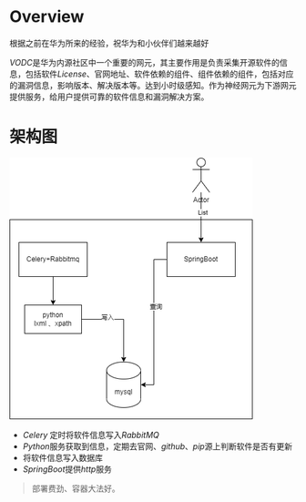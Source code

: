 # Overview

根据之前在华为所来的经验，祝华为和小伙伴们越来越好

*VODC*是华为内源社区中一个重要的网元，其主要作用是负责采集开源软件的信息，包括软件*License*、官网地址、软件依赖的组件、组件依赖的组件，包括对应的漏洞信息，影响版本、解决版本等。达到小时级感知。作为神经网元为下游网元提供服务，给用户提供可靠的软件信息和漏洞解决方案。

# 架构图

![](./images/vodc.png)

- *Celery* 定时将软件信息写入*RabbitMQ*
- *Python*服务获取到信息，定期去官网、*github*、*pip*源上判断软件是否有更新
- 将软件信息写入数据库
- *SpringBoot*提供*http*服务



> 部署费劲、容器大法好。
